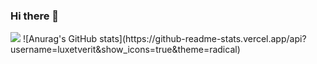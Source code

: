 ### Hi there 👋

<!--
**luxetverit/luxetverit** is a ✨ _special_ ✨ repository because its `README.md` (this file) appears on your GitHub profile.

Here are some ideas to get you started:

- 🔭 I’m currently working on ...
- 🌱 I’m currently learning ...
- 👯 I’m looking to collaborate on ...
- 🤔 I’m looking for help with ...
- 💬 Ask me about ...
- 📫 How to reach me: ...
- 😄 Pronouns: ...
- ⚡ Fun fact: ...
-->
<img src="https://img.shields.io/badge/Node.js-339933?style=flat&logo=Node.js&logoColor=white"/>
![Anurag's GitHub stats](https://github-readme-stats.vercel.app/api?username=luxetverit&show_icons=true&theme=radical)
